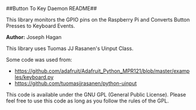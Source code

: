 ##Button To Key Daemon README##

This library monitors the GPIO pins on the Raspberry Pi and Converts Button Presses to Keyboard Events.

**Author:** Joseph Hagan

This library uses Tuomas JJ Rasanen's Uinput Class. 

Some code was used from:
  * https://github.com/adafruit/Adafruit_Python_MPR121/blob/master/examples/keyboard.py
  * https://github.com/tuomasjjrasanen/python-uinput
  
This code is available under the GNU GPL (General Public License).
Please feel free to use this code as long as you follow the rules of the GPL.
